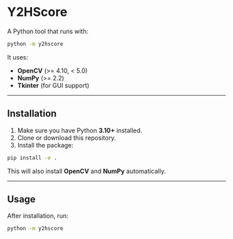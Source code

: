 # Y2HScore

A Python tool that runs with:

```bash
python -m y2hscore
```

It uses:

* **OpenCV** (>= 4.10, < 5.0)
* **NumPy** (>= 2.2)
* **Tkinter** (for GUI support)

---

## Installation

1. Make sure you have Python **3.10+** installed.
2. Clone or download this repository.
3. Install the package:

```bash
pip install -e .
```

This will also install **OpenCV** and **NumPy** automatically.

---

## Usage

After installation, run:

```bash
python -m y2hscore
```